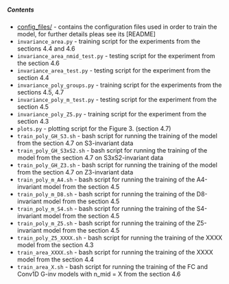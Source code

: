 ##### Contents 
* [config_files/](experiments/config_files/) - contains the configuration files used in order to train the model, for further details pleas see its [README]
* `invariance_area.py` - training script for the experiments from the sections 4.4 and 4.6
* `invariance_area_nmid_test.py` - testing script for the experiment from the section 4.6
* `invariance_area_test.py` - testing script for the experiment from the section 4.4
* `invariance_poly_groups.py` - training script for the experiments from the sections 4.5, 4.7
* `invariance_poly_m_test.py` - testing script for the experiment from the section 4.5
* `invariance_poly_Z5.py` - training script for the experiment from the section 4.3
* `plots.py` - plotting script for the Figure 3. (section 4.7)
* `train_poly_GH_S3.sh` - bash script for running the training of the model from the section 4.7 on S3-invariant data  
* `train_poly_GH_S3xS2.sh` - bash script for running the training of the model from the section 4.7 on S3xS2-invariant data
* `train_poly_GH_Z3.sh` - bash script for running the training of the model from the section 4.7 on Z3-invariant data
* `train_poly_m_A4.sh` - bash script for running the training of the A4-invariant model from the section 4.5
* `train_poly_m_D8.sh` - bash script for running the training of the D8-invariant model from the section 4.5
* `train_poly_m_S4.sh` - bash script for running the training of the S4-invariant model from the section 4.5
* `train_poly_m_Z5.sh` - bash script for running the training of the Z5-invariant model from the section 4.5
* `train_poly_Z5_XXXX.sh` - bash script for running the training of the XXXX model from the section 4.3
* `train_area_XXXX.sh` - bash script for running the training of the XXXX model from the section 4.4
* `train_area_X.sh` - bash script for running the training of the FC and Conv1D G-inv models with n_mid = X from the section 4.6
